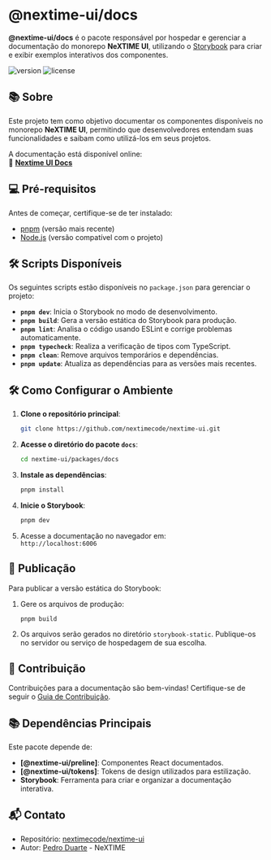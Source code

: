 # @nextime-ui/docs

**@nextime-ui/docs** é o pacote responsável por hospedar e gerenciar a documentação do monorepo **NeXTIME UI**, utilizando o [Storybook](https://storybook.js.org/) para criar e exibir exemplos interativos dos componentes.

![version](https://img.shields.io/npm/v/@nextime-ui/preline.svg)
![license](https://img.shields.io/badge/license-MIT-green)

## 📚 Sobre

Este projeto tem como objetivo documentar os componentes disponíveis no monorepo **NeXTIME UI**, permitindo que desenvolvedores entendam suas funcionalidades e saibam como utilizá-los em seus projetos.

A documentação está disponível online:  
🔗 **[Nextime UI Docs](https://ui.nextime.com.br)**

## 💻 Pré-requisitos

Antes de começar, certifique-se de ter instalado:

- [pnpm](https://pnpm.io/) (versão mais recente)
- [Node.js](https://nodejs.org/) (versão compatível com o projeto)

## 🛠️ Scripts Disponíveis

Os seguintes scripts estão disponíveis no `package.json` para gerenciar o projeto:

- **`pnpm dev`**: Inicia o Storybook no modo de desenvolvimento.
- **`pnpm build`**: Gera a versão estática do Storybook para produção.
- **`pnpm lint`**: Analisa o código usando ESLint e corrige problemas automaticamente.
- **`pnpm typecheck`**: Realiza a verificação de tipos com TypeScript.
- **`pnpm clean`**: Remove arquivos temporários e dependências.
- **`pnpm update`**: Atualiza as dependências para as versões mais recentes.

## 🛠️ Como Configurar o Ambiente

1. **Clone o repositório principal**:
   ```bash
   git clone https://github.com/nextimecode/nextime-ui.git
   ```

2. **Acesse o diretório do pacote `docs`**:
   ```bash
   cd nextime-ui/packages/docs
   ```

3. **Instale as dependências**:
   ```bash
   pnpm install
   ```

4. **Inicie o Storybook**:
   ```bash
   pnpm dev
   ```

5. Acesse a documentação no navegador em:  
   `http://localhost:6006`

## 📝 Publicação

Para publicar a versão estática do Storybook:

1. Gere os arquivos de produção:
   ```bash
   pnpm build
   ```

2. Os arquivos serão gerados no diretório `storybook-static`. Publique-os no servidor ou serviço de hospedagem de sua escolha.

## 🌟 Contribuição

Contribuições para a documentação são bem-vindas! Certifique-se de seguir o [Guia de Contribuição](../../CONTRIBUTING.md).

## 📚 Dependências Principais

Este pacote depende de:

- **[@nextime-ui/preline]**: Componentes React documentados.
- **[@nextime-ui/tokens]**: Tokens de design utilizados para estilização.
- **Storybook**: Ferramenta para criar e organizar a documentação interativa.

## 📬 Contato

- Repositório: [nextimecode/nextime-ui](https://github.com/nextimecode/nextime-ui)
- Autor: [Pedro Duarte](https://github.com/phdduarte) - NeXTIME
